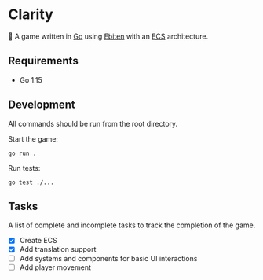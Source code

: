 # Clarity

🍤 A game written in [Go](https://golang.org) using [Ebiten](https://ebiten.org) with an [ECS](https://en.wikipedia.org/wiki/Entity_component_system) architecture.

## Requirements

- Go 1.15

## Development

All commands should be run from the root directory.

Start the game:
```
go run .
```

Run tests:
```
go test ./...
```

## Tasks

A list of complete and incomplete tasks to track the completion of the game.

- [x] Create ECS
- [x] Add translation support
- [ ] Add systems and components for basic UI interactions
- [ ] Add player movement